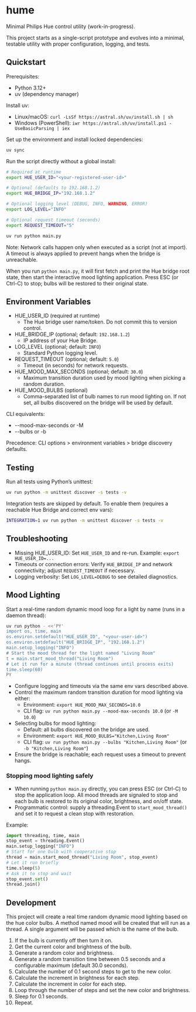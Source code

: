 # hume

Minimal Philips Hue control utility (work-in-progress).

This project starts as a single-script prototype and evolves into a minimal, testable utility with proper configuration, logging, and tests.

## Quickstart

Prerequisites:
- Python 3.12+
- uv (dependency manager)

Install uv:
- Linux/macOS: `curl -LsSf https://astral.sh/uv/install.sh | sh`
- Windows (PowerShell): `iwr https://astral.sh/uv/install.ps1 -UseBasicParsing | iex`

Set up the environment and install locked dependencies:

```bash
uv sync
```

Run the script directly without a global install:

```bash
# Required at runtime
export HUE_USER_ID="<your-registered-user-id>"

# Optional (defaults to 192.168.1.2)
export HUE_BRIDGE_IP="192.168.1.2"

# Optional logging level (DEBUG, INFO, WARNING, ERROR)
export LOG_LEVEL="INFO"

# Optional request timeout (seconds)
export REQUEST_TIMEOUT="5"

uv run python main.py
```

Note: Network calls happen only when executed as a script (not at import). A timeout is always applied to prevent hangs when the bridge is unreachable.

When you run `python main.py`, it will first fetch and print the Hue bridge root state, then start the interactive mood lighting application. Press ESC (or Ctrl-C) to stop; bulbs will be restored to their original state.

## Environment Variables

- HUE_USER_ID (required at runtime)
  - The Hue bridge user name/token. Do not commit this to version control.
- HUE_BRIDGE_IP (optional; default: `192.168.1.2`)
  - IP address of your Hue Bridge.
- LOG_LEVEL (optional; default: `INFO`)
  - Standard Python logging level.
- REQUEST_TIMEOUT (optional; default: `5.0`)
  - Timeout (in seconds) for network requests.
- HUE_MOOD_MAX_SECONDS (optional; default: `30.0`)
  - Maximum transition duration used by mood lighting when picking a random duration.
- HUE_MOOD_BULBS (optional)
  - Comma-separated list of bulb names to run mood lighting on. If not set, all bulbs
    discovered on the bridge will be used by default.

CLI equivalents:
- --mood-max-seconds or -M
- --bulbs or -b

Precedence: CLI options > environment variables > bridge discovery defaults.

## Testing

Run all tests using Python’s unittest:

```bash
uv run python -m unittest discover -s tests -v
```

Integration tests are skipped by default. To enable them (requires a reachable Hue Bridge and correct env vars):

```bash
INTEGRATION=1 uv run python -m unittest discover -s tests -v
```

## Troubleshooting

- Missing HUE_USER_ID: Set `HUE_USER_ID` and re-run. Example: `export HUE_USER_ID=...`
- Timeouts or connection errors: Verify `HUE_BRIDGE_IP` and network connectivity; adjust `REQUEST_TIMEOUT` if necessary.
- Logging verbosity: Set `LOG_LEVEL=DEBUG` to see detailed diagnostics.

## Mood Lighting

Start a real-time random dynamic mood loop for a light by name (runs in a daemon thread):

```bash
uv run python - <<'PY'
import os, time, main
os.environ.setdefault("HUE_USER_ID", "<your-user-id>")
os.environ.setdefault("HUE_BRIDGE_IP", "192.168.1.2")
main.setup_logging("INFO")
# Start the mood thread for the light named "Living Room"
t = main.start_mood_thread("Living Room")
# Let it run for a minute (thread continues until process exits)
time.sleep(60)
PY
```

- Configure logging and timeouts via the same env vars described above.
- Control the maximum random transition duration for mood lighting via either:
  - Environment: `export HUE_MOOD_MAX_SECONDS=10.0`
  - CLI flag: `uv run python main.py --mood-max-seconds 10.0` (or `-M 10.0`)
- Selecting bulbs for mood lighting:
  - Default: all bulbs discovered on the bridge are used.
  - Environment: `export HUE_MOOD_BULBS="Kitchen,Living Room"`
  - CLI flag: `uv run python main.py --bulbs "Kitchen,Living Room"` (or `-b "Kitchen,Living Room"`)
- Ensure the bridge is reachable; each request uses a timeout to prevent hangs.

### Stopping mood lighting safely

- When running `python main.py` directly, you can press ESC (or Ctrl-C) to stop the
  application loop. All mood threads are signaled to stop and each bulb is restored to its
  original color, brightness, and on/off state.
- Programmatic control: supply a threading.Event to `start_mood_thread()` and set it to
  request a clean stop with restoration.

Example:

```python
import threading, time, main
stop_event = threading.Event()
main.setup_logging("INFO")
# Start for one bulb with cooperative stop
thread = main.start_mood_thread("Living Room", stop_event)
# Let it run briefly
time.sleep(5)
# Ask it to stop and wait
stop_event.set()
thread.join()
```

## Development
This project will create a real time random dynamic mood lighting based 
on the hue color bulbs.
A method named mood will be created that will run as a thread.
A single argument will be passed which is the name of the bulb.
1. If the bulb is currently off then turn it on.
2. Get the current color and brightness of the bulb.
3. Generate a random color and brightness.
4. Generate a random transition time between 0.5 seconds and a configurable maximum (default 30.0 seconds).
5. Calculate the number of 0.1 second steps to get to the new color.
6. Calculate the increment in brightness for each step.
7. Calculate the increment in color for each step.
8. Loop through the number of steps and set the new color and brightness.
9. Sleep for 0.1 seconds.
10. Repeat.